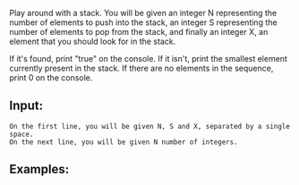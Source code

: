 Play around with a stack. You will be given an integer N representing the number of elements to push into the stack, an integer S representing the number of elements to pop from the stack, and finally an integer X, an element that you should look for in the stack.

If it's found, print "true" on the console. If it isn't, print the smallest element currently present in the stack. If there are no elements in the sequence, print 0 on the console.

## Input: 

	On the first line, you will be given N, S and X, separated by a single space.
	On the next line, you will be given N number of integers.

## Examples: 


